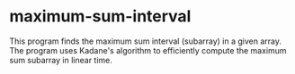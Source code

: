 # maximum-sum-interval
This program finds the maximum sum interval (subarray) in a given array. The program uses Kadane's algorithm to efficiently compute the maximum sum subarray in linear time.
